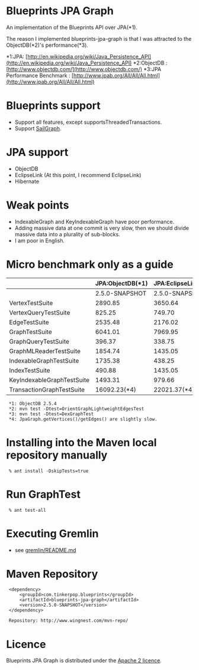 Blueprints JPA Graph
====================

 An implementation of the Blueprints API over JPA(*1).
 
The reason I implemented blueprints-jpa-graph is that I was attracted to the ObjectDB(*2)'s performance(*3).


*1:JPA: [http://en.wikipedia.org/wiki/Java_Persistence_API](http://en.wikipedia.org/wiki/Java_Persistence_API)
*2:ObjectDB : [http://www.objectdb.com/](http://www.objectdb.com/)
*3:JPA Performance Benchmark : [http://www.jpab.org/All/All/All.html](http://www.jpab.org/All/All/All.html)

Blueprints support
==================

* Support all features, except supportsThreadedTransactions.
* Support [SailGraph](https://github.com/tinkerpop/blueprints/wiki/Sail-Implementation).

JPA support
==================

* ObjectDB
* EclipseLink  (At this point, I recommend EclipseLink)
* Hibernate

Weak points
========
* IndexableGraph and KeyIndexableGraph have poor performance.
* Adding massive data at one commit is very slow, then we should divide massive data into a plurality of sub-blocks.
* I am poor in English.

Micro benchmark only as a guide
===============================

|                            | JPA:ObjectDB(*1)| JPA:EclipseLink+Derby|  JPA:Hibernate+Derby |   OrientDB    |   DEX      |
|:---------------------------|----------------|----------------------|----------------------|--------------|-------------:|
|                            | 2.5.0-SNAPSHOT |     2.5.0-SNAPSHOT   |    2.5.0-SNAPSHOT    |  2.4.0(*2)   |   2.4.0(*3)  |
| VertexTestSuite            |    2890.85     |       3650.64        |      7594.04         |  5731.31     |   5051.43    |
| VertexQueryTestSuite       |     825.25     |        749.70        |      1979.19         |  2023.91     |   1482.64    |
| EdgeTestSuite              |    2535.48     |       2176.02        |      5690.72         |  7829.16     |   4416.40    |
| GraphTestSuite             |    6041.01     |       7969.95        |     18427.35         |  7763.33     |   5631.75    |
| GraphQueryTestSuite        |     396.37     |        338.75        |      1585.12         |   938.26     |    633.13    |
| GraphMLReaderTestSuite     |    1854.74     |       1435.05        |      3588.97         |  2193.59     |   2771.08    |
| IndexableGraphTestSuite    |    1735.38     |        438.25        |      3092.67         |  2526.43     |     -        |
| IndexTestSuite             |     490.88     |       1435.05        |      1109.06         |  1299.97     |     -        |
| KeyIndexableGraphTestSuite |    1493.31     |        979.66        |      4930.77         |  1566.96     |     -        |
| TransactionGraphTestSuite  |   16092.23(*4) |      22021.37(*4)    |     34268.88(*4)     |  6050.46     |     -        |

     *1: ObjectDB 2.5.4
     *2: mvn test -Dtest=OrientGraphLightweightEdgesTest
     *3: mvn test -Dtest=DexGraphTest
     *4: JpaGraph.getVertices()/getEdges() are slightly slow.

Installing into the Maven local repository manually
================================================

     % ant install -DskipTests=true

Run GraphTest
===============

     % ant test-all

Executing Gremlin
================
 - see [gremlin/README.md](gremlin/README.md)

Maven Repository
==================

     <dependency>
         <groupId>com.tinkerpop.blueprints</groupId>
         <artifactId>blueprints-jpa-graph</artifactId>
         <version>2.5.0-SNAPSHOT</version>
     </dependency>

     Repository: http://www.wingnest.com/mvn-repo/ 

Licence
========
Blueprints JPA Graph is distributed under the [Apache 2 licence](http://www.apache.org/licenses/LICENSE-2.0.html).
 